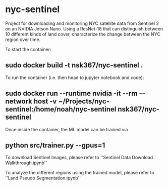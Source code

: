 # nyc-sentinel

Project for downloading and monitoring NYC satellite data from Sentinel 2 on an NVIDIA Jetson Nano. Using a ResNet-18 that can distinguish between 10 different kinds of land cover, characterize the change between the NYC region over time.


To start the container:

## sudo docker build -t nsk367/nyc-sentinel .

To run the container (i.e. then head to jupyter notebook and code):

## sudo docker run --runtime nvidia -it --rm --network host -v ~/Projects/nyc-sentinel:/home/noah/nyc-sentinel nsk367/nyc-sentinel

Once inside the container, the ML model can be trained via

## python src/trainer.py --gpus=1

To download Sentinel Images, please refer to ''Sentinel Data Download Walkthrough.ipynb''

To analyze the different regions using the trained model, please refer to ''Land Pseudo Segmentation.ipynb''